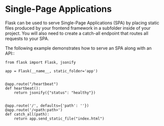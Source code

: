 # Single-Page Applications

Flask can be used to serve Single-Page Applications (SPA) by placing static
files produced by your frontend framework in a subfolder inside of your
project. You will also need to create a catch-all endpoint that routes all
requests to your SPA.

The following example demonstrates how to serve an SPA along with an API::

    from flask import Flask, jsonify

    app = Flask(__name__, static_folder='app')


    @app.route("/heartbeat")
    def heartbeat():
        return jsonify({"status": "healthy"})


    @app.route('/', defaults={'path': ''})
    @app.route('/<path:path>')
    def catch_all(path):
        return app.send_static_file("index.html")
